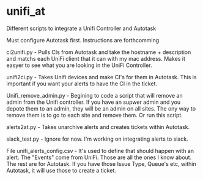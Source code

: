 # unifi_at
Different scripts to integrate a Unifi Controller and Autotask

Must configure Autotask first. Instructions are forthcomming

ci2unifi.py - Pulls CIs from Autotask and take the hostname + description and matchs each UniFi client that it can 
with my mac address. Makes it easyer to see what you are looking in the UniFi 
Controller.

unifi2ci.py - Takes Unifi devices and make CI's for them in Autotask. This is important if you want your alerts to have the CI in the ticket.

Unifi_remove_admin.py - Begining to code a script that will remove an admin from the Unifi controller. If you have an supwer admin and you depote them to an admin, they will be an admin on all sites. The ony way to remove them is to go to each site and remove them. Or run this script.

alerts2at.py - Takes unarchive alerts and creates tickets within Autotask.

slack_test.py - Ignore for now. I'm working on integrating alerts to slack.



File unifi_alerts_config.csv - It's used to define that should happen with an alert. The "Events" come from UniFi. Those are all the ones I know about. The rest are for Autotask. If you have those Issue Type, Queue's etc, within Autotask, it will use those to create a ticket.